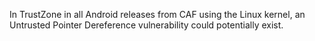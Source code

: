 In TrustZone in all Android releases from CAF using the Linux kernel, an Untrusted Pointer Dereference vulnerability could potentially exist.